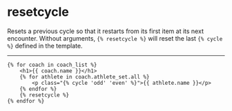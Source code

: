 # resetcycle

Resets a previous cycle so that it restarts from its first item at its next encounter. Without arguments, `{% resetcycle %}` will reset the last `{% cycle %}` defined in the template.

---

```htmldjango
{% for coach in coach_list %}
    <h1>{{ coach.name }}</h1>
    {% for athlete in coach.athlete_set.all %}
        <p class="{% cycle 'odd' 'even' %}">{{ athlete.name }}</p>
    {% endfor %}
    {% resetcycle %}
{% endfor %}
```
